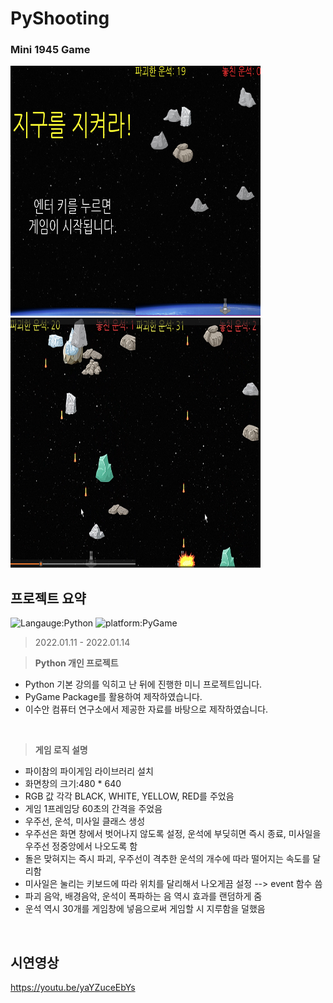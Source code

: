 # PyShooting
### Mini 1945 Game
<img src="GameStart.png" alt="Intro Screen" width="200px" height="400px"><img src="Playing.png" alt="playing Screen" width="200px" height="400px"><img src="playing.png" alt="Intro Screen" width="200px" height="400px"><img src="exploring.png" alt="Exploring Screen" width="200px" height="400px">

## 프로젝트 요약
![Langauge:Python](https://img.shields.io/badge/Language-Python-purple) ![platform:PyGame](https://img.shields.io/badge/Platform-PyGame-pink)
> 2022.01.11 - 2022.01.14   
 
> **Python 개인 프로젝트**
* Python 기본 강의를 익히고 난 뒤에 진행한 미니 프로젝트입니다.
* PyGame Package를 활용하여 제작하였습니다.
* 이수안 컴퓨터 연구소에서 제공한 자료를 바탕으로 제작하였습니다.
<br>

> **게임 로직 설명**
* 파이참의 파이게임 라이브러리 설치
* 화면창의 크기:480 * 640
* RGB 값 각각 BLACK, WHITE, YELLOW, RED를 주었음
* 게임 1프레임당 60초의 간격을 주었음
* 우주선, 운석, 미사일 클래스 생성
* 우주선은 화면 창에서 벗어나지 않도록 설정, 운석에 부딪히면 즉시 종료, 미사일을 우주선 정중앙에서 나오도록 함
* 돌은 맞혀지는 즉시 파괴, 우주선이 격추한 운석의 개수에 따라 떨어지는 속도를 달리함
* 미사일은 눌리는 키보드에 따라 위치를 달리해서 나오게끔 설정 --> event 함수 씀
* 파괴 음악, 배경음악, 운석이 폭파하는 음 역시 효과를 랜덤하게 줌
* 운석 역시 30개를 게임창에 넣음으로써 게임할 시 지루함을 덜했음
<br>

## 시연영상
https://youtu.be/yaYZuceEbYs
